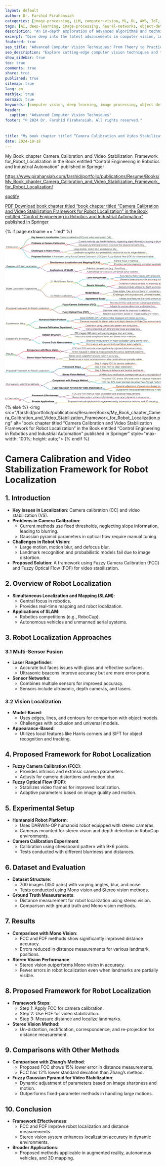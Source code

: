 ```yaml
---
layout: default
author: Dr. Farshid Pirahansiah
categories: [image-processing, LLM, computer-vision, ML, DL, AWS, IoT, Robotics, Adaptive Image Thresholding]
tags: [AI, deep-learning, image-processing, neural-networks, object-detection, ML, DL, AWS, IoT, Robotics, Adaptive Image Thresholding]
description: "An in-depth exploration of advanced algorithms and techniques in computer vision, , ML, DL, AWS, IoT, Robotics, Adaptive Image Thresholding, including real-time processing and AI integration."
excerpt: "Dive deep into the latest advancements in computer vision, including deep learning methodologies,, ML, DL, AWS, IoT, Robotics, Adaptive Image Thresholding,  real-time image processing, and their applications in modern technology."
featured: true
seo_title: "Advanced Computer Vision Techniques: From Theory to Practice, , ML, DL, AWS, IoT, Robotics, Adaptive Image Thresholding"
seo_description: "Explore cutting-edge computer vision techniques and their applications in modern technology, including deep learning and real-time processing., ML, DL, AWS, IoT, Robotics, Adaptive Image Thresholding"
show_sidebar: true
toc: true
comments: true
share: true
published: true
sitemap: true
lang: en
mathjax: true
mermaid: true
keywords: [computer vision, deep learning, image processing, object detection, neural networks, AI, ML, DL, AWS, IoT, Robotics, Adaptive Image Thresholding]
header:
  caption: "Advanced Computer Vision Techniques"
footer: "© 2024 Dr. Farshid Pirahansiah. All rights reserved."


title: "My book chapter titled “Camera Calibration and Video Stabilization Framework for Robot Localization” in the Book entitled “Control Engineering in Robotics and Industrial Automation" published in Springer. "
date: 2024-10-18
---
```


My_Book_chapter_Camera_Calibration_and_Video_Stabilization_Framework_for_Robot_Localization  in the Book entitled “Control Engineering in Robotics and Industrial Automation" published in Springer



https://www.pirahansiah.com/farshid/portfolio/publications/Resume/Books/My_Book_chapter_Camera_Calibration_and_Video_Stabilization_Framework_for_Robot_Localization/

[spotify](https://podcasters.spotify.com/pod/show/pirahansiah/episodes/My-book-chapter-titled-Camera-Calibration-and-Video-Stabilization-Framework-for-Robot-Localization-in-the-Book-entitled-Control-Engineering-in-Robotics-and-Industrial-Automation-published-Springer-e2prs80)

[PDF Download book chapter titled “book chapter titled “Camera Calibration and Video Stabilization Framework for Robot Localization” in the Book entitled “Control Engineering in Robotics and Industrial Automation" published in Springer](https://www.waterstones.com/book/control-engineering-in-robotics-and-industrial-automation/muralindran-mariappan/mohd-rizal-arshad/9783030745394)


{% if page.extname == ".md" %}
  ![My book chapter titled “Camera Calibration and Video Stabilization Framework for Robot Localization” in the Book entitled Control Engineering in Robotics and Industrial Automation published in Springer](/farshid/portfolio/publications/Resume/Books/My_Book_chapter_Camera_Calibration_and_Video_Stabilization_Framework_for_Robot_Localization.png)
{% else %}
  <img src="/farshid/portfolio/publications/Resume/Books/My_Book_chapter_Camera_Calibration_and_Video_Stabilization_Framework_for_Robot_Localization.png" alt="book chapter titled “Camera Calibration and Video Stabilization Framework for Robot Localization” in the Book entitled “Control Engineering in Robotics and Industrial Automation" published in Springer" style="max-width: 100%; height: auto;">
{% endif %}



# Camera Calibration and Video Stabilization Framework for Robot Localization
## 1. Introduction
- **Key Issues in Localization**: Camera calibration (CC) and video stabilization (VS).
- **Problems in Camera Calibration**:
  - Current methods use fixed thresholds, neglecting slope information, leading to blurring.
  - Gaussian pyramid parameters in optical flow require manual tuning.
- **Challenges in Robot Vision**:
  - Large motion, motion blur, and defocus blur.
  - Landmark recognition and probabilistic models fail due to image distortion.
- **Proposed Solution**: A framework using Fuzzy Camera Calibration (FCC) and Fuzzy Optical Flow (FOF) for video stabilization.

## 2. Overview of Robot Localization
- **Simultaneous Localization and Mapping (SLAM)**:
  - Central focus in robotics.
  - Provides real-time mapping and robot localization.
- **Applications of SLAM**:
  - Robotics competitions (e.g., RoboCup).
  - Autonomous vehicles and unmanned aerial systems.
  
## 3. Robot Localization Approaches
### 3.1 Multi-Sensor Fusion
- **Laser Rangefinder**:
  - Accurate but faces issues with glass and reflective surfaces.
  - Ultrasonic beacons improve accuracy but are more error-prone.
- **Sensor Networks**:
  - Combines multiple sensors for improved accuracy.
  - Sensors include ultrasonic, depth cameras, and lasers.

### 3.2 Vision Localization
- **Model-Based**:
  - Uses edges, lines, and contours for comparison with object models.
  - Challenges with occlusion and universal models.
- **Appearance-Based**:
  - Utilizes local features like Harris corners and SIFT for object recognition and tracking.
  
## 4. Proposed Framework for Robot Localization
- **Fuzzy Camera Calibration (FCC)**:
  - Provides intrinsic and extrinsic camera parameters.
  - Adjusts for camera distortions and motion blur.
- **Fuzzy Optical Flow (FOF)**:
  - Stabilizes video frames for improved localization.
  - Adaptive parameters based on image quality and motion.

## 5. Experimental Setup
- **Humanoid Robot Platform**:
  - Uses DARWIN-OP humanoid robot equipped with stereo cameras.
  - Cameras mounted for stereo vision and depth detection in RoboCup environments.
- **Camera Calibration Experiment**:
  - Calibration using chessboard pattern with 9×6 points.
  - Tests conducted with different blurriness and distances.
  
## 6. Dataset and Evaluation
- **Dataset Structure**:
  - 700 images (350 pairs) with varying angles, blur, and noise.
  - Tests conducted using Mono vision and Stereo vision methods.
- **Ground Truth Measurements**:
  - Distance measurement for robot localization using stereo vision.
  - Comparison with ground truth and Mono vision methods.
  
## 7. Results
- **Comparison with Mono Vision**:
  - FCC and FOF methods show significantly improved distance accuracy.
  - Errors reduced in distance measurements for various landmark positions.
- **Stereo Vision Performance**:
  - Stereo vision outperforms Mono vision in accuracy.
  - Fewer errors in robot localization even when landmarks are partially visible.
  
## 8. Proposed Framework for Robot Localization
- **Framework Steps**:
  - Step 1: Apply FCC for camera calibration.
  - Step 2: Use FOF for video stabilization.
  - Step 3: Measure distance and localize landmarks.
- **Stereo Vision Method**:
  - Un-distortion, rectification, correspondence, and re-projection for distance measurement.
  
## 9. Comparisons with Other Methods
- **Comparison with Zhang’s Method**:
  - Proposed FCC shows 15% lower error in distance measurements.
  - FCC has 12% lower standard deviation than Zhang’s method.
- **Fuzzy Gaussian Pyramid for Video Stabilization**:
  - Dynamic adjustment of parameters based on image sharpness and motion.
  - Outperforms fixed-parameter methods in handling large motions.
  
## 10. Conclusion
- **Framework Effectiveness**:
  - FCC and FOF improve robot localization and distance measurements.
  - Stereo vision system enhances localization accuracy in dynamic environments.
- **Broader Applications**:
  - Proposed methods applicable in augmented reality, autonomous vehicles, and 3D mapping.